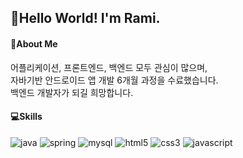 ## 👋Hello World! I'm Rami.    

#### 👩About Me
어플리케이션, 프론트엔드, 백엔드 모두 관심이 많으며,   
자바기반 안드로이드 앱 개발 6개월 과정을 수료했습니다.   
백엔드 개발자가 되길 희망합니다.

#### 💻Skills
![java](http://img.shields.io/badge/-JAVA-007396?style=flat-square&logo=JAVA&logoColor=ffffff)
![spring](http://img.shields.io/badge/-Spring-6DB33F?style=flat-square&logo=Spring&logoColor=ffffff)
![mysql](http://img.shields.io/badge/-MySQL-4479A1?style=flat-square&logo=MySQL&logoColor=ffffff)
![html5](http://img.shields.io/badge/-HTML5-E34F26?style=flat-square&logo=HTML5&logoColor=ffffff)
![css3](http://img.shields.io/badge/-CSS3-1572B6?style=flat-square&logo=CSS3&logoColor=ffffff)
![javascript](http://img.shields.io/badge/-JavaScript-F7DF1E?style=flat-square&logo=JavaScript&logoColor=000000)
